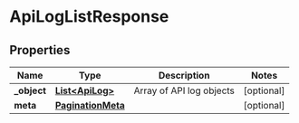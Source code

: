
# ApiLogListResponse

## Properties
Name | Type | Description | Notes
------------ | ------------- | ------------- | -------------
**_object** | [**List&lt;ApiLog&gt;**](ApiLog.md) | Array of API log objects |  [optional]
**meta** | [**PaginationMeta**](PaginationMeta.md) |  |  [optional]




